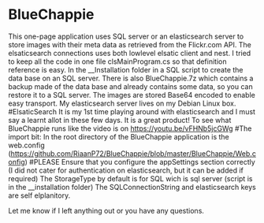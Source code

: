 # BlueChappie
This one-page application uses SQL server or an elasticsearch server to store images with their meta data as retrieved from the Flickr.com API.
The elsaticsearch connections uses both lowlevel elsatic client and nest.
I tried to keep all the code in one file clsMainProgram.cs so that definition reference is easy.
In the __Installation folder in a SQL script to create the data base on an SQL server. There is also BlueChappie.7z which contains a backup made of the data base and already contains some data, so you can restore it to a SQL server.
The images are stored Base64 encoded to enable easy transport.
My elasticsearch server lives on my Debian Linux box.
#ElsaticSearch
It is my 1st time playing around with elasticsearch and I must say a learnt allot in these few days. It is a great product!
To see what BlueChappie runs like the video is on https://youtu.be/vFHNb5jcGWg
#The import bit:
In the root directory of the BlueChappie application is the web.config (https://github.com/RiaanP72/BlueChappie/blob/master/BlueChappie/Web.config)
#PLEASE
Ensure that you configure the appSettings section correctly (I did not cater for authentication on elasticsearch, but it can be added if required)
The StorageType by default is for SQL wich is sql server (script is in the __installation folder)
The SQLConnectionString and elasticsearch keys are self elplanitory.

Let me know if I left anything out or you have any questions.
